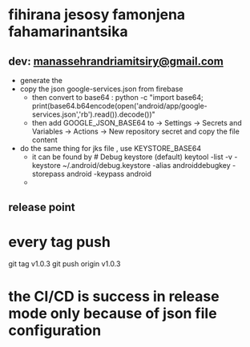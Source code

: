 # fihirana jesosy famonjena fahamarinantsika

## dev: manassehrandriamitsiry@gmail.com

- generate the 
- copy the json google-services.json from firebase 
    - then convert to base64 : python -c "import base64; print(base64.b64encode(open('android/app/google-services.json','rb').read()).decode())"
    - then add GOOGLE_JSON_BASE64  to → Settings → Secrets and Variables → Actions → New repository secret and copy the file content
- do the same thing for jks file , use KEYSTORE_BASE64
    - it can be found by # Debug keystore (default)
keytool -list -v -keystore ~/.android/debug.keystore -alias androiddebugkey -storepass android -keypass android
    - 
## release point
# every tag push
git tag v1.0.3 
git push origin v1.0.3

# the CI/CD is success in release mode only because of json file configuration
